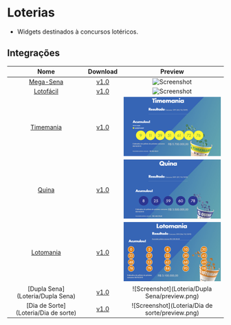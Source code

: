 # Loterias
- Widgets destinados à concursos lotéricos.

## Integrações

| Nome                                    | Download                                                                                                       |Preview                                         |
|:---------------------------------------:|:--------------------------------------------------------------------------------------------------------------:|:----------------------------------------------:|
|[Mega-Sena](MegaSena)                    | [v1.0](http://az01.simix.com.br:81/Arquivos/Arquivos/SuperMidia/Widgets/MegaSena_V1.0.smxwid)                  | ![Screenshot](MegaSena/preview.png)            |
|[Lotofácil](LotoFacil)                   | [v1.0](http://az01.simix.com.br:81/Arquivos/Arquivos/SuperMidia/Widgets/Lotofacil_V1.0.smxwid)                 | ![Screenshot](LotoFacil/preview.png)           |
|[Timemania](Loteria/Timemania)           | [v1.0](http://az01.simix.com.br:81/Arquivos/Arquivos/SuperMidia/Widgets/Timemania_V1.0.smxwid)                 | ![Screenshot](Loteria/Timemania/preview.png)   |
|[Quina](Loteria/Quina)                   | [v1.0](http://az01.simix.com.br:81/Arquivos/Arquivos/SuperMidia/Widgets/Quina_V1.0.smxwid)                     | ![Screenshot](Loteria/Quina/preview.png)       |
|[Lotomania](Loteria/Lotomania)           | [v1.0](http://az01.simix.com.br:81/Arquivos/Arquivos/SuperMidia/Widgets/Lotomania_V1.0.smxwid)                 | ![Screenshot](Loteria/Lotomania/preview.png)   |
|[Dupla Sena](Loteria/Dupla Sena)         | [v1.0](http://az01.simix.com.br:81/Arquivos/Arquivos/SuperMidia/Widgets/Dupla_sena_V1.0.smxwid)                | ![Screenshot](Loteria/Dupla Sena/preview.png)  |  
|[Dia de Sorte](Loteria/Dia de sorte)     | [v1.0](http://az01.simix.com.br:81/Arquivos/Arquivos/SuperMidia/Widgets/Dia_de_sorte_V1.0.smxwid)              | ![Screenshot](Loteria/Dia de sorte/preview.png)|